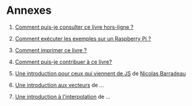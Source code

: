 # Annexes

1. [Comment puis-je consulter ce livre hors-ligne ?](00/?lan=fr)

2. [Comment exécuter les exemples sur un Raspberry Pi ?](01/?lan=fr)

3. [Comment imprimer ce livre ?](02/?lan=fr)

4. [Comment puis-je contribuer à ce livre?](03/?lan=fr)

5. [Une introduction pour ceux qui viennent de JS](04/?lan=fr) de [Nicolas Barradeau](http://www.barradeau.com/)

6. [Une introduction aux vecteurs](05/?lan=fr) de ...

7. [Une introduction à l'interpolation](06/?lan=fr) de ...
